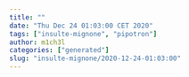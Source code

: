 ```yaml
---
title: ""
date: "Thu Dec 24 01:03:00 CET 2020"
tags: ["insulte-mignone", "pipotron"]
author: m1ch3l
categories: ["generated"]
slug: "insulte-mignone/2020-12-24-01:03:00"
---
```



